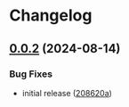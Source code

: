# Changelog

## [0.0.2](https://github.com/node-isp/node-isp/compare/v0.0.1...v0.0.2) (2024-08-14)


### Bug Fixes

* initial release ([208620a](https://github.com/node-isp/node-isp/commit/208620ac5b17ea5cba4b8c8c85172d3336f563d6))
